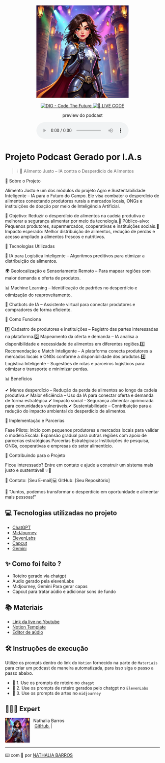 <p align="center">
<a href="https://dio.me/">
<img 
    src="https://raw.githubusercontent.com/nathalia105/dio/ad32c6f124e87cac91065c12f30901810e53b49c/imagem_gerada2.png" 
    width="300"    
alt="🔴 LIVE CODE">
</a>
</p>

<p align="center">
<a href="https://www.notion.so/PAS-Podcast-AI-Studio-17d64ef2d64580ad80effb391385d24f">
    <img 
        src="https://img.shields.io/badge/DIO-Code_The_Future-28DA77?logo=youtube" 
        alt="DIO - Code The Future">
</a>
<a href="https://www.notion.so/PAS-Podcast-AI-Studio-17d64ef2d64580ad80effb391385d24f">
<img 
    src="https://img.shields.io/badge/🔴_LIVE_CODE-FF5E72" 
    alt="🔴 LIVE CODE">
</a>
</p>

<p align="center">
    preview do podcast
</p>

<div align="center">
    <audio src="output/podcast.MP3" controls title="Podcast "></audio>
</div>

# Projeto Podcast Gerado por I.A.s


 > ℹ️ 🍏 Alimento Justo – IA contra o Desperdício de Alimentos

📌 Sobre o Projeto

Alimento Justo é um dos módulos do projeto Agro e Sustentabilidade Inteligente – IA para o Futuro do Campo. Ele visa combater o desperdício de alimentos conectando produtores rurais a mercados locais, ONGs e instituições de doação por meio de Inteligência Artificial.

🔹 Objetivo: Reduzir o desperdício de alimentos na cadeia produtiva e melhorar a segurança alimentar por meio da tecnologia.🔹 Público-alvo: Pequenos produtores, supermercados, cooperativas e instituições sociais.🔹 Impacto esperado: Melhor distribuição de alimentos, redução de perdas e acesso ampliado a alimentos frescos e nutritivos.

🚀 Tecnologias Utilizadas

🤖 IA para Logística Inteligente – Algoritmos preditivos para otimizar a distribuição de alimentos.

🌍 Geolocalização e Sensoriamento Remoto – Para mapear regiões com maior demanda e oferta de produtos.

📊 Machine Learning – Identificação de padrões no desperdício e otimização do reaproveitamento.

💬 Chatbots de IA – Assistente virtual para conectar produtores e compradores de forma eficiente.

🔗 Como Funciona

1️⃣ Cadastro de produtores e instituições – Registro das partes interessadas na plataforma.2️⃣ Mapeamento da oferta e demanda – IA analisa a disponibilidade e necessidade de alimentos em diferentes regiões.3️⃣ Recomendação e Match Inteligente – A plataforma conecta produtores a mercados locais e ONGs conforme a disponibilidade dos produtos.4️⃣ Logística Inteligente – Sugestões de rotas e parceiros logísticos para otimizar o transporte e minimizar perdas.

📊 Benefícios

✔ Menos desperdício – Redução da perda de alimentos ao longo da cadeia produtiva.✔ Maior eficiência – Uso da IA para conectar oferta e demanda de forma estratégica.✔ Impacto social – Segurança alimentar aprimorada para comunidades vulneráveis.✔ Sustentabilidade – Contribuição para a redução do impacto ambiental do desperdício de alimentos.

📅 Implementação e Parcerias

Fase Piloto: Início com pequenos produtores e mercados locais para validar o modelo.Escala: Expansão gradual para outras regiões com apoio de parcerias estratégicas.Parcerias Estratégicas: Instituições de pesquisa, ONGs, cooperativas e empresas do setor alimentício.

🤝 Contribuindo para o Projeto

Ficou interessado? Entre em contato e ajude a construir um sistema mais justo e sustentável! 💡🌱

📩 Contato: [Seu E-mail]💻 GitHub: [Seu Repositório]

📢 "Juntos, podemos transformar o desperdício em oportunidade e alimentar mais pessoas!"

## 💻 Tecnologias utilizadas no projeto

- [ChatGPT](https://chat.openai.com/) 
- [MidJourney](https://www.midjourney.com/app/)
- [ElevenLabs](https://beta.elevenlabs.io/)
- [Capcut](https://www.capcut.com/pt-br/)
- [Gemini](https://gemini.google.com/app?hl=pt-BR)


## ✨ Como foi feito ?

- Roteiro gerado via chatgpt
- Audio gerado pela elevenLabs
- Midjourney, Gemini Para gerar capas
- Capcut para tratar aúdio e adicionar sons de fundo

## 📚 Materiais

- [Link da live no Youtube](https://www.youtube.com)
- [Notion Template](https://www.notion.so/PAS-Podcast-AI-Studio-17d64ef2d64580ad80effb391385d24f)
- [Editor de aúdio](https://www.capcut.com/editor?from_page=landing_page&__action_from=picture_V%C3%ADdeos%20profissionais%20em%20minutos,%20n%C3%A3o%20em%20horas.)


## 🛠️ Instruções de execução

Utilize os prompts dentro do link do `Notion` fornecido na parte de `Materiais` para criar um podcast de maneira automatizada, para isso siga o passo a passo abaixo.

- 🤖 1. Use os prompts de roteiro no `chagpt`
- 🤖 2. Use os prompts de roteiro gerados pelo chatgpt no  `ElevenLabs`
- 🤖 3. Use os prompts de artes no `midjourney`

## 👩🏿‍💻 Expert

<p>
    <img 
      align=left 
      margin=10 
      width=80 
      src="https://raw.githubusercontent.com/nathalia105/dio/ad32c6f124e87cac91065c12f30901810e53b49c/imagem_gerada2.png"
    />
    <p>&nbsp&nbsp&nbspNathalia Barros<br>
    &nbsp&nbsp&nbsp
    <a 
        href="https://github.com/nathalia105/podcast">
        GitHub
    </a>
    &nbsp;|&nbsp;
</p>
<br/><br/>
<p>

---

⌨️ com 💜 por [NATHALIA BARROS](https://github.com/nathalia105/podcast)
